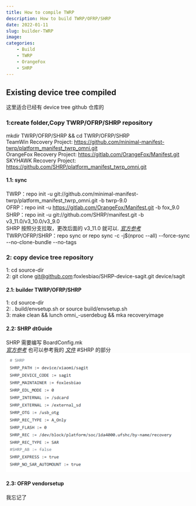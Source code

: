 ```yaml
---
title: How to compile TWRP
description: How to build TWRP/OFRP/SHRP
date: 2022-01-11
slug: builder-TWRP
image: 
categories:
    - Build
    - TWRP
    - OrangeFox
    - SHRP
---
```


## Existing device tree compiled

这里适合已经有 device tree github 仓库的

### 1:create folder,Copy TWRP/OFRP/SHRP repository
mkdir TWRP/OFRP/SHRP && cd TWRP/OFRP/SHRP  
TeamWin Recovery Project: https://github.com/minimal-manifest-twrp/platform_manifest_twrp_omni.git  
OrangeFox Recovery Project: https://gitlab.com/OrangeFox/Manifest.git  
SKYHAWK Recovery Project: https://github.com/SHRP/platform_manifest_twrp_omni.git  

#### 1.1: sync
TWRP：repo init -u git://github.com/minimal-manifest-twrp/platform_manifest_twrp_omni.git -b twrp-9.0  
OFRP：repo init -u https://gitlab.com/OrangeFox/Manifest.git -b fox_9.0  
SHRP：repo init -u git://github.com/SHRP/manifest.git -b v3_11.0/v3_10.0/v3_9.0  
SHRP 按照分支拉取，更改后面的 v3_11.0 就可以. *[官方参考](https://shrp.github.io/#/guide)*   
TWRP/OFRP/SHRP：repo sync or repo sync -c -j$(nproc --all) --force-sync --no-clone-bundle --no-tags

### 2: copy device tree repository
1: cd source-dir  
2: git clone git@github.com:foxlesbiao/SHRP-device-sagit.git device/sagit  

#### 2.1: builder TWRP/OFRP/SHRP
1: cd source-dir  
2: . build/envsetup.sh or source build/envsetup.sh  
3: make clean && lunch omni_<device>-userdebug && mka recoveryimage  

#### 2.2: SHRP dtGuide
SHRP 需要编写 BoardConfig.mk  
*[官方参考](https://shrp.github.io/#/dtGuide)* 也可以参考我的 *[文件](https://github.com/foxlesbiao/SHRP-device-sagit/blob/fox_9.0/BoardConfig.mk)* #SHRP 的部分  
![SHRP dtGuide](2022-01-11_23-51.png)  

#### 2.3: OFRP vendorsetup
我忘记了
